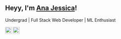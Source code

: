 ## Heyy, I'm <a href="https://ana-jessica.onrender.com/" target="_blank">Ana Jessica</a>!
Undergrad | Full Stack Web Developer | ML Enthusiast

<a href="https://www.linkedin.com/in/ana-jessica15/" target="_blank"><img align="left" alt="Ana Jessica | LinkedIn" width="22px" src="https://github.com/AnaJessica15/ana/blob/main/static/images/linkedin.svg" />
<a href="https://medium.com/@anajessica15022002" target="_blank"><img align="left" alt="Ana Jessica | Medium" width="22px" src="https://github.com/AnaJessica15/ana/blob/main/static/images/medium.svg" />


<!---
AnaJessica15/AnaJessica15 is a ✨ special ✨ repository because its `README.md` (this file) appears on your GitHub profile.
You can click the Preview link to take a look at your changes.
--->
